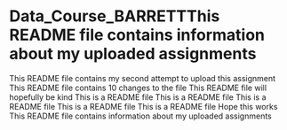 # Data_Course_BARRETTThis README file contains information about my uploaded assignments
This README file contains my second attempt to upload this assignment
This README file contains 10 changes to the file
This README file will hopefully be kind
This is a README file
This is a README file
This is a README file
This is a README file
This is a README file
Hope this works
This README file contains information about my uploaded assignments

